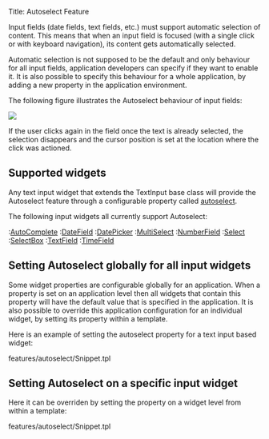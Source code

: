 Title: Autoselect Feature


Input fields (date fields, text fields, etc.) must support automatic selection of content. This means that when an input field is focused (with a single click or with keyboard navigation), its content gets automatically selected.

Automatic selection is not supposed to be the default and only behaviour for all input fields, application developers can specify if they want to enable it. It is also possible to specify this behaviour for a whole application, by adding a new property in the application environment.

The following figure illustrates the Autoselect behaviour of input fields:

<img src="images/ ERR001v2i0.png" />

If the user clicks again in the field once the text is already selected, the selection disappears and the cursor position is set at the location where the click was actioned.


## Supported widgets

Any text input widget that extends the TextInput base class will provide the Autoselect feature through a configurable property called [autoselect](http://ariatemplates.com/aria/guide/apps/apidocs/#aria.widgets.CfgBeans:TextInputCfg).

The following input widgets all currently support Autoselect: 

:[AutoComplete](AutoComplete)
:[DateField](DateField)
:[DatePicker](DatePicker)
:[MultiSelect](MultiSelect)
:[NumberField](NumberField)
:[Select](Select)
:[SelectBox](SelectBox)
:[TextField](TextField)
:[TimeField](TimeField)

## Setting Autoselect globally for all input widgets

Some widget properties are configurable globally for an application.
When a property is set on an application level then all widgets that contain this property will have the default value that is specified in the application.  It is also possible to override this application configuration for an individual widget, by setting its property within a template.


Here is an example of setting the autoselect property for a text input based widget:

<srcinclude tag="widgetsettings" lang="AT" outdent="true">features/autoselect/Snippet.tpl</srcinclude>

## Setting Autoselect on a specific input widget

Here it can be overriden by setting the property on a widget level from within a template:

<srcinclude tag="textfield" lang="AT" outdent="true">features/autoselect/Snippet.tpl</srcinclude>

<sample sample="features/autoselect" />